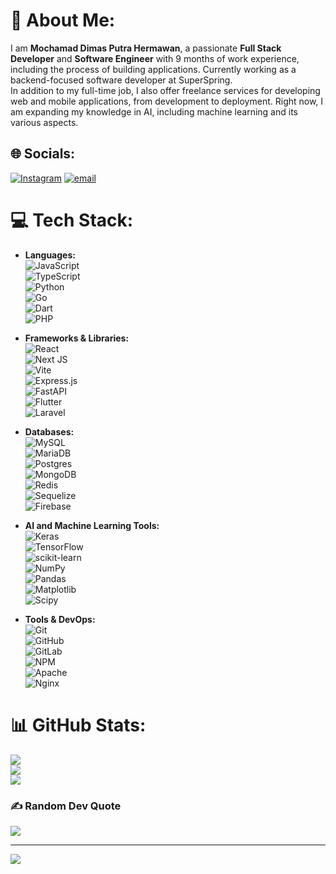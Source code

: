 # 💫 About Me:
I am __Mochamad Dimas Putra Hermawan__, a passionate __Full Stack Developer__ and __Software Engineer__ with 9 months of work experience, including the process of building applications. Currently working as a backend-focused software developer at SuperSpring. <br>In addition to my full-time job, I also offer freelance services for developing web and mobile applications, from development to deployment. Right now, I am expanding my knowledge in AI, including machine learning and its various aspects.


## 🌐 Socials:
[![Instagram](https://img.shields.io/badge/Instagram-%23E4405F.svg?logo=Instagram&logoColor=white)](https://instagram.com/@zcrn21) [![email](https://img.shields.io/badge/Email-D14836?logo=gmail&logoColor=white)](mailto:dimasputrahermawan2103@gmail.com) 

# 💻 Tech Stack:
- **Languages:**   
  ![JavaScript](https://img.shields.io/badge/javascript-%23F7DF1E.svg?style=plastic&logo=javascript&logoColor=black)  
  ![TypeScript](https://img.shields.io/badge/typescript-%23007ACC.svg?style=plastic&logo=typescript&logoColor=white)  
  ![Python](https://img.shields.io/badge/python-3670A0?style=plastic&logo=python&logoColor=ffdd54)  
  ![Go](https://img.shields.io/badge/go-%2300ADD8.svg?style=plastic&logo=go&logoColor=white)  
  ![Dart](https://img.shields.io/badge/dart-%230175C2.svg?style=plastic&logo=dart&logoColor=white)  
  ![PHP](https://img.shields.io/badge/php-%23777BB4.svg?style=plastic&logo=php&logoColor=white)  

- **Frameworks & Libraries:**  
  ![React](https://img.shields.io/badge/react-%2320232a.svg?style=plastic&logo=react&logoColor=%2361DAFB)  
  ![Next JS](https://img.shields.io/badge/Next-black?style=plastic&logo=next.js&logoColor=white)  
  ![Vite](https://img.shields.io/badge/vite-%23646CFF.svg?style=plastic&logo=vite&logoColor=white)  
  ![Express.js](https://img.shields.io/badge/express.js-%23404d59.svg?style=plastic&logo=express&logoColor=%2361DAFB)  
  ![FastAPI](https://img.shields.io/badge/FastAPI-005571?style=plastic&logo=fastapi)  
  ![Flutter](https://img.shields.io/badge/Flutter-%2302569B.svg?style=plastic&logo=Flutter&logoColor=white)  
  ![Laravel](https://img.shields.io/badge/laravel-%23FF2D20.svg?style=plastic&logo=laravel&logoColor=white)  

- **Databases:**  
  ![MySQL](https://img.shields.io/badge/mysql-4479A1.svg?style=plastic&logo=mysql&logoColor=white)  
  ![MariaDB](https://img.shields.io/badge/MariaDB-003545?style=plastic&logo=mariadb&logoColor=white)  
  ![Postgres](https://img.shields.io/badge/postgres-%23316192.svg?style=plastic&logo=postgresql&logoColor=white)  
  ![MongoDB](https://img.shields.io/badge/MongoDB-%234ea94b.svg?style=plastic&logo=mongodb&logoColor=white)  
  ![Redis](https://img.shields.io/badge/redis-%23DD0031.svg?style=plastic&logo=redis&logoColor=white)  
  ![Sequelize](https://img.shields.io/badge/Sequelize-52B0E7?style=plastic&logo=Sequelize&logoColor=white)  
  ![Firebase](https://img.shields.io/badge/firebase-a08021?style=plastic&logo=firebase&logoColor=ffcd34)  

- **AI and Machine Learning Tools:**  
  ![Keras](https://img.shields.io/badge/Keras-%23D00000.svg?style=plastic&logo=Keras&logoColor=white)  
  ![TensorFlow](https://img.shields.io/badge/TensorFlow-%23FF6F00.svg?style=plastic&logo=TensorFlow&logoColor=white)  
  ![scikit-learn](https://img.shields.io/badge/scikit--learn-%23F7931E.svg?style=plastic&logo=scikit-learn&logoColor=white)  
  ![NumPy](https://img.shields.io/badge/numpy-%23013243.svg?style=plastic&logo=numpy&logoColor=white)  
  ![Pandas](https://img.shields.io/badge/pandas-%23150458.svg?style=plastic&logo=pandas&logoColor=white)  
  ![Matplotlib](https://img.shields.io/badge/Matplotlib-%23ffffff.svg?style=plastic&logo=Matplotlib&logoColor=black)  
  ![Scipy](https://img.shields.io/badge/SciPy-%230C55A5.svg?style=plastic&logo=scipy&logoColor=%white)  

- **Tools & DevOps:**  
  ![Git](https://img.shields.io/badge/git-%23F05033.svg?style=plastic&logo=git&logoColor=white)  
  ![GitHub](https://img.shields.io/badge/github-%23121011.svg?style=plastic&logo=github&logoColor=white)  
  ![GitLab](https://img.shields.io/badge/gitlab-%23181717.svg?style=plastic&logo=gitlab&logoColor=white)  
  ![NPM](https://img.shields.io/badge/NPM-%23CB3837.svg?style=plastic&logo=npm&logoColor=white)   
  ![Apache](https://img.shields.io/badge/apache-%23D42029.svg?style=plastic&logo=apache&logoColor=white)  
  ![Nginx](https://img.shields.io/badge/nginx-%23009639.svg?style=plastic&logo=nginx&logoColor=white)  

# 📊 GitHub Stats:
![](https://github-readme-stats.vercel.app/api?username=zycro21&theme=merko&hide_border=false&include_all_commits=false&count_private=false)<br/>
![](https://github-readme-streak-stats.herokuapp.com/?user=zycro21&theme=merko&hide_border=false)<br/>
![](https://github-readme-stats.vercel.app/api/top-langs/?username=zycro21&theme=merko&hide_border=false&include_all_commits=false&count_private=false&layout=compact)

### ✍️ Random Dev Quote
![](https://quotes-github-readme.vercel.app/api?type=horizontal&theme=merko)

---
[![](https://visitcount.itsvg.in/api?id=zycro21&icon=5&color=3)](https://visitcount.itsvg.in)

<!-- Proudly created with GPRM ( https://gprm.itsvg.in ) -->
